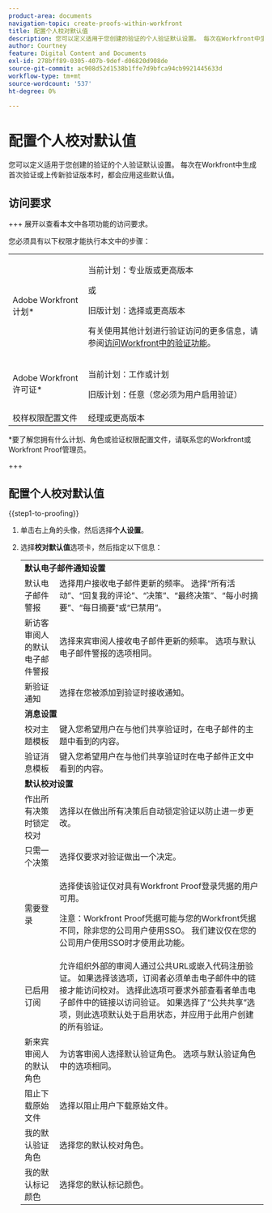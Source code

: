 ```yaml
---
product-area: documents
navigation-topic: create-proofs-within-workfront
title: 配置个人校对默认值
description: 您可以定义适用于您创建的验证的个人验证默认设置。 每次在Workfront中生成首次验证或上传新验证版本时，都会应用这些默认值。
author: Courtney
feature: Digital Content and Documents
exl-id: 278bff89-0305-407b-9def-d06820d908de
source-git-commit: ac908d52d1538b1ffe7d9bfca94cb9921445633d
workflow-type: tm+mt
source-wordcount: '537'
ht-degree: 0%

---
```


# 配置个人校对默认值

您可以定义适用于您创建的验证的个人验证默认设置。 每次在Workfront中生成首次验证或上传新验证版本时，都会应用这些默认值。

## 访问要求

+++ 展开以查看本文中各项功能的访问要求。

您必须具有以下权限才能执行本文中的步骤：

<table style="table-layout:auto"> 
 <col> 
 <col> 
 <tbody> 
  <tr> 
   <td role="rowheader">Adobe Workfront计划*</td> 
   <td> <p>当前计划：专业版或更高版本</p> <p>或</p> <p>旧版计划：选择或更高版本</p> <p>有关使用其他计划进行验证访问的更多信息，请参阅<a href="/help/quicksilver/administration-and-setup/manage-workfront/configure-proofing/access-to-proofing-functionality.md" class="MCXref xref">访问Workfront中的验证功能</a>。</p> </td> 
  </tr> 
  <tr> 
   <td role="rowheader">Adobe Workfront许可证*</td> 
   <td> <p>当前计划：工作或计划</p> <p>旧版计划：任意（您必须为用户启用验证）</p> </td> 
  </tr> 
  <tr> 
   <td role="rowheader">校样权限配置文件 </td> 
   <td>经理或更高版本</td> 
  </tr> 
 </tbody> 
</table>

&#42;要了解您拥有什么计划、角色或验证权限配置文件，请联系您的Workfront或Workfront Proof管理员。

+++

## 配置个人校对默认值

{{step1-to-proofing}}

1. 单击右上角的头像，然后选择&#x200B;**个人设置**。
1. 选择&#x200B;**校对默认值**&#x200B;选项卡，然后指定以下信息：

   <table style="table-layout:auto"> 
    <col> 
    <col> 
    <tbody> 
     <tr> 
      <td colspan="2"><strong>默认电子邮件通知设置</strong> </td> 
     </tr> 
     <tr> 
      <td>默认电子邮件警报</td> 
      <td>选择用户接收电子邮件更新的频率。 选择“所有活动”、“回复我的评论”、“决策”、“最终决策”、“每小时摘要”、“每日摘要”或“已禁用”。</td> 
     </tr> 
     <tr> 
      <td>新访客审阅人的默认电子邮件警报</td> 
      <td>选择来宾审阅人接收电子邮件更新的频率。 选项与默认电子邮件警报的选项相同。</td> 
     </tr> 
     <tr> 
      <td>新验证通知</td> 
      <td>选择在您被添加到验证时接收通知。</td> 
     </tr> 
     <tr> 
      <td colspan="2"><strong>消息设置</strong> </td> 
     </tr> 
     <tr> 
      <td>校对主题模板</td> 
      <td>键入您希望用户在与他们共享验证时，在电子邮件的主题中看到的内容。</td> 
     </tr> 
     <tr> 
      <td>验证消息模板</td> 
      <td>键入您希望用户在与他们共享验证时在电子邮件正文中看到的内容。</td> 
     </tr> 
     <tr> 
      <td colspan="2"><strong>默认校对设置</strong> </td> 
     </tr> 
     <tr> 
      <td>作出所有决策时锁定校对</td> 
      <td>选择以在做出所有决策后自动锁定验证以防止进一步更改。</td> 
     </tr> 
     <tr> 
      <td>只需一个决策</td> 
      <td>选择仅要求对验证做出一个决定。</td> 
     </tr> 
     <tr> 
      <td>需要登录</td> 
      <td> <p>选择使该验证仅对具有Workfront Proof登录凭据的用户可用。</p> <p>注意：Workfront Proof凭据可能与您的Workfront凭据不同，除非您的公司用户使用SSO。 我们建议仅在您的公司用户使用SSO时才使用此功能。</p> </td> 
     </tr> 
     <tr> 
      <td>已启用订阅</td> 
      <td>允许组织外部的审阅人通过公共URL或嵌入代码注册验证。 如果选择该选项，订阅者必须单击电子邮件中的链接才能访问校对。 选择此选项可要求外部查看者单击电子邮件中的链接以访问验证。 如果选择了“公共共享”选项，则此选项默认处于启用状态，并应用于此用户创建的所有验证。 </td> 
     </tr> 
     <tr> 
      <td>新来宾审阅人的默认角色</td> 
      <td>为访客审阅人选择默认验证角色。 选项与默认验证角色中的选项相同。</td> 
     </tr> 
     <tr> 
      <td>阻止下载原始文件</td> 
      <td>选择以阻止用户下载原始文件。 </td> 
     </tr> 
     <tr> 
      <td>我的默认验证角色</td> 
      <td>选择您的默认校对角色。 </td> 
     </tr> 
     <tr> 
      <td>我的默认标记颜色</td> 
      <td>选择您的默认标记颜色。 </td> 
     </tr> 
    </tbody> 
   </table>
